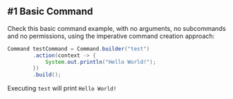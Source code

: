 ## #1 Basic Command

Check this basic command example, with no arguments, no subcommands and no permissions,
using the imperative command creation approach:

<!--@formatter:off-->
```java
Command testCommand = Command.builder("test")
        .action(context -> {
            System.out.println("Hello World!");
        })
        .build();
```
<!--@formatter:on-->

Executing `test` will print `Hello World!`